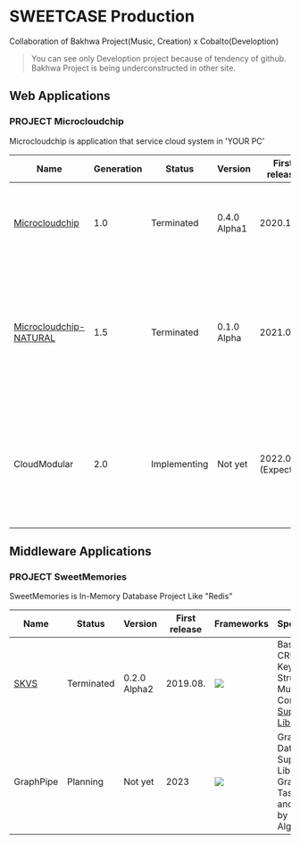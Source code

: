 # SWEETCASE Production
Collaboration of Bakhwa Project(Music, Creation) x Cobalto(Develoption)
> You can see only Develoption project because of tendency of github. Bakhwa Project is being underconstructed in other site.

## Web Applications
### PROJECT Microcloudchip
Microcloudchip is application that service cloud system in 'YOUR PC'

|Name|Generation|Status|Version|First release|Frameworks|Specification|
|---|---|---|---|---|---|---|
|[Microcloudchip](https://github.com/SweetCase-Cobalto/MicroCloudChip)|1.0|Terminated|0.4.0 Alpha1|2020.12.|![](https://img.shields.io/badge/Django(pure)-092E20?style=flat-square&logo=django&logoColor=green) ![](https://img.shields.io/badge/jQuery-0769AD?style=flat-square&logo=jquery&logoColor=white)|Basic of File/Directory CRUD, Session Login, Docker Imaged Application|
|[Microcloudchip-NATURAL](https://github.com/SweetCase-Cobalto/microcloudchip-natural)|1.5|Terminated|0.1.0 Alpha|2021.09.|![](https://img.shields.io/badge/Django(DRF)-092E20?style=flat-square&logo=django&logoColor=green) ![](https://img.shields.io/badge/React-20232A?style=flat-square&logo=react&logoColor=61DAFB)|Setting storage size, JWT Key Login, Sharing File/Directory, Restful Server, Available to use external resource(DB, Storage)|
|CloudModular|2.0|Implementing|Not yet|2022.07.(Expected)|![](https://img.shields.io/badge/fastapi-109989?style=flat-square&logo=FASTAPI&logoColor=white) ![](https://img.shields.io/badge/React-20232A?style=flat-square&logo=react&logoColor=61DAFB)|File/Directory Search Many Options(Tags, contained word, file type etc...), Customed Open-API, Sending data between users|

## Middleware Applications
### PROJECT SweetMemories

SweetMemories is In-Memory Database Project Like "Redis"

|Name|Status|Version|First release|Frameworks|Specification|
|---|---|---|---|---|---|
|[SKVS](https://github.com/Vector-7/SKVS)|Terminated|0.2.0 Alpha2|2019.08.|![](https://img.shields.io/badge/C%2B%2B-00599C?style=flat-square&logo=c%2B%2B&logoColor=white)|Basic of Data CRUD that Key-Value Structure, Multi-thread Computing, [Support Libraries](https://github.com/Vector-7/SKVS-Library)|
|GraphPipe|Planning|Not yet|2023|![](https://img.shields.io/badge/C-00599C?style=flat-square&logo=c&logoColor=white)|Graphed Data CRUD, Support Libraries, Graphed Task CRUD and tasking by Graph Algorithms|
